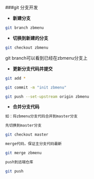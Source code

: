 ###git 分支开发

* **新建分支**
```bash
git branch zbmenu
```

* **切换到新建的分支**
```bash
git checkout zbmenu
```
git branch可以看到已经在zbmenu分支上

* **更新分支代码并提交**
```bash
git add *

git commit -m "init zbmenu"

git push --set-upstream origin zbmenu
```
* **合并分支代码**
```bash
如：将zbmenu分支代码合并到master分支

先切换到master分支

git checkout master

merge代码，保证主分支代码最新

git merge zbmenu

push到远端仓库

git push
```
